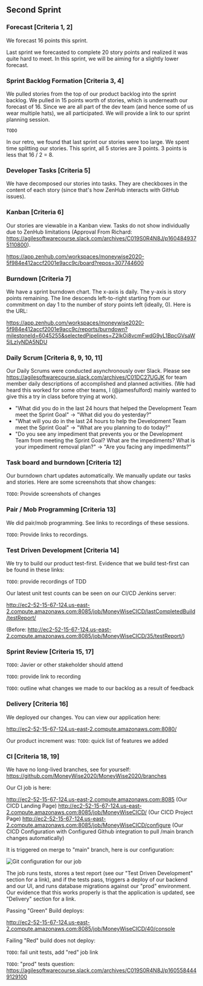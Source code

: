 ## Second Sprint

### Forecast [Criteria 1, 2]

We forecast 16 points this sprint.

Last sprint we forecasted to complete 20 story points and realized it was quite hard to meet. In this sprint, we will be aiming for a slightly lower forecast.

### Sprint Backlog Formation [Criteria 3, 4]

We pulled stories from the top of our product backlog into the sprint backlog. We pulled in 15 points worth of stories, which is underneath our forecast of 16. Since we are all part of the dev team (and hence some of us wear multiple hats), we all participated. We will provide a link to our sprint planning session.

`TODO`

In our retro, we found that last sprint our stories were too large. We spent time splitting our stories. This sprint, all 5 stories are 3 points. 3 points is less that 16 / 2 = 8.

### Developer Tasks [Criteria 5]

We have decomposed our stories into tasks. They are checkboxes in the content of each story (since that's how ZenHub interacts with GitHub issues).

### Kanban [Criteria 6]

Our stories are viewable in a Kanban view. Tasks do not show individually due to ZenHub limitations (Approval From Richard: https://agilesoftwarecourse.slack.com/archives/C019S0R4N8J/p1604849375110800).

https://app.zenhub.com/workspaces/moneywise2020-5f984e412accf2001e9acc9c/board?repos=307744600

### Burndown [Criteria 7]

We have a sprint burndown chart. The x-axis is daily. The y-axis is story points remaining. The line descends left-to-right starting from our commitment on day 1 to the number of story points left (ideally, 0). Here is the URL:

https://app.zenhub.com/workspaces/moneywise2020-5f984e412accf2001e9acc9c/reports/burndown?milestoneId=6045255&selectedPipelines=Z2lkOi8vcmFwdG9yL1BpcGVsaW5lLzIyNDA5NDU

### Daily Scrum [Criteria 8, 9, 10, 11]

Our Daily Scrums were conducted asynchronously over Slack. Please see https://agilesoftwarecourse.slack.com/archives/C01DC27UGJK for team member daily descriptions of accomplished and planned activities. (We had heard this worked for some other teams, I (@jamesfulford) mainly wanted to give this a try in class before trying at work). 

- "What did you do in the last 24 hours that helped the Development Team meet the Sprint Goal" -> "What did you do yesterday?"
- "What will you do in the last 24 hours to help the Development Team meet the Sprint Goal" -> "What are you planning to do today?"
- "Do you see any impediment that prevents you or the Development Team from meeting the Sprint Goal? What are the impediments? What is your impediment removal plan?" -> "Are you facing any impediments?"

### Task board and burndown [Criteria 12]

Our burndown chart updates automatically. We manually update our tasks and stories. Here are some screenshots that show changes:

`TODO`: Provide screenshots of changes

### Pair / Mob Programming [Criteria 13]

We did pair/mob programming. See links to recordings of these sessions.

`TODO`: Provide links to recordings.

### Test Driven Development [Criteria 14]

We try to build our product test-first. Evidence that we build test-first can be found in these links:

`TODO`: provide recordings of TDD

Our latest unit test counts can be seen on our CI/CD Jenkins server: 

http://ec2-52-15-67-124.us-east-2.compute.amazonaws.com:8085/job/MoneyWiseCICD/lastCompletedBuild/testReport/

(Before: http://ec2-52-15-67-124.us-east-2.compute.amazonaws.com:8085/job/MoneyWiseCICD/35/testReport/)

### Sprint Review [Criteria 15, 17]

`TODO`: Javier or other stakeholder should attend

`TODO`: provide link to recording

`TODO`: outline what changes we made to our backlog as a result of feedback

### Delivery [Criteria 16]

We deployed our changes. You can view our application here:

http://ec2-52-15-67-124.us-east-2.compute.amazonaws.com:8080/

Our product increment was:
`TODO`: quick list of features we added

### CI [Criteria 18, 19]

We have no long-lived branches, see for yourself: https://github.com/MoneyWise2020/MoneyWise2020/branches

Our CI job is here:

http://ec2-52-15-67-124.us-east-2.compute.amazonaws.com:8085 (Our CICD Landing Page)
http://ec2-52-15-67-124.us-east-2.compute.amazonaws.com:8085/job/MoneyWiseCICD/ (Our CICD Project Page)
http://ec2-52-15-67-124.us-east-2.compute.amazonaws.com:8085/job/MoneyWiseCICD/configure (Our CICD Configuration with Configured Github integration to pull /main branch changes automatically)

It is triggered on merge to "main" branch, here is our configuration:

![Git configuration for our job](https://drive.google.com/uc?export=download&id=1mebWOSkeImMrN2MxvvZHr0_KAtomLbD2)

The job runs tests, stores a test report (see our "Test Driven Development" section for a link), and if the tests pass, triggers a deploy of our backend and our UI, and runs database migrations against our "prod" environment. Our evidence that this works properly is that the application is updated, see "Delivery" section for a link.

Passing "Green" Build deploys:

http://ec2-52-15-67-124.us-east-2.compute.amazonaws.com:8085/job/MoneyWiseCICD/40/console

Failing "Red" build does not deploy:

`TODO`: fail unit tests, add "red" job link

`TODO`: "prod" tests question: https://agilesoftwarecourse.slack.com/archives/C019S0R4N8J/p1605584449129100
